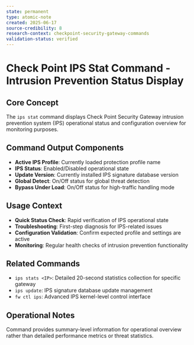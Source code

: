 ```yaml
---
state: permanent
type: atomic-note
created: 2025-06-17
source-credibility: 8
research-context: checkpoint-security-gateway-commands
validation-status: verified
---
```


# Check Point IPS Stat Command - Intrusion Prevention Status Display

## Core Concept
The `ips stat` command displays Check Point Security Gateway intrusion prevention system (IPS) operational status and configuration overview for monitoring purposes.

## Command Output Components
- **Active IPS Profile**: Currently loaded protection profile name
- **IPS Status**: Enabled/Disabled operational state
- **Update Version**: Currently installed IPS signature database version
- **Global Detect**: On/Off status for global threat detection
- **Bypass Under Load**: On/Off status for high-traffic handling mode

## Usage Context
- **Quick Status Check**: Rapid verification of IPS operational state
- **Troubleshooting**: First-step diagnosis for IPS-related issues
- **Configuration Validation**: Confirm expected profile and settings are active
- **Monitoring**: Regular health checks of intrusion prevention functionality

## Related Commands
- `ips stats <IP>`: Detailed 20-second statistics collection for specific gateway
- `ips update`: IPS signature database update management
- `fw ctl ips`: Advanced IPS kernel-level control interface

## Operational Notes
Command provides summary-level information for operational overview rather than detailed performance metrics or threat statistics.